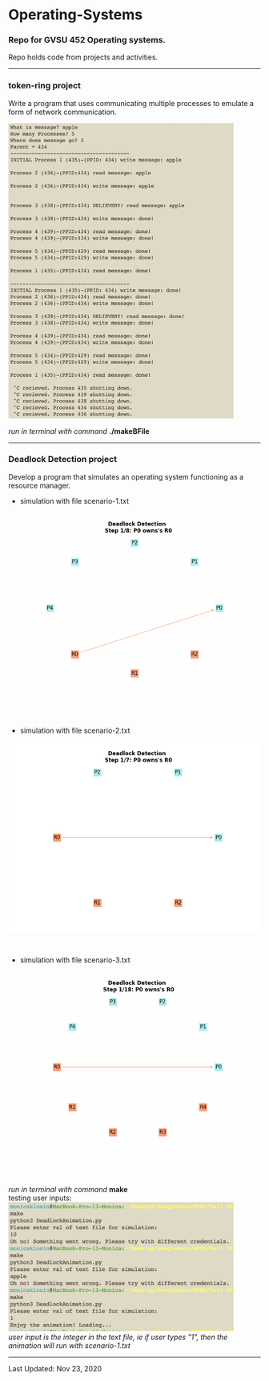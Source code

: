 # Operating-Systems

### Repo for GVSU 452 Operating systems.
Repo holds code from projects and activities.

______________________________________________________________________________
### token-ring project
Write a program that uses communicating multiple processes to emulate a form of network communication.
</br>

<img src="./images/token-ring-snapshot.png" width=450>


_run in terminal with command_ **./makeBFile**
______________________________________________________________________________
###  Deadlock Detection project
Develop a program that simulates an operating system functioning as a resource manager.
</br>

- simulation with file scenario-1.txt

![](deadlockdetection1.gif)

<br>

- simulation with file scenario-2.txt

![](deadlockdetection2.gif)

<br>

- simulation with file scenario-3.txt

![](deadlockdetection3.gif)

<br>


_run in terminal with command_ **make** </br>
testing user inputs: </br>
<img src="./images/deadlock_input.png" width=450> </br>
_user input is the integer in the text file, ie if user types "1", then the animation will run with scenario-1.txt_

______________________________________________________________________________

Last Updated: Nov 23, 2020 </br>
